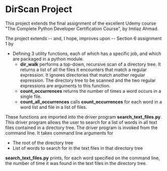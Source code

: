 # DirScan Project

This project extends the final assignment of the excellent Udemy course "The Complete Python Developer Certification Course", by Imtiaz Ahmad.

The project extends -- and, I hope, improves upon -- Section 6 assignment 1 by

* Defining 3 utility functions, each of which has a specific job, and which are packaged in a python module.
  * **dir_walk** performs a top-down, recursive scan of a directory tree. It returns a list of all the files it encounters that match a regular expression.  It ignores directories that match another regular expression.  The directory tree to be scanned and the two regular expressions are arguments to this function.  
  * **count_occurrences** returns the number of times a word occurs in a single file.
  * **count_all_occurrences** calls **count_occurrences** for each word in a word list and file in a list of files.

These functions are imported into the driver program **search_text_files.py**.
This driver program allows the user to search for a list of words in all text files contained in a directory tree.  The driver program is invoked from the command line.  It takes command line arguments for

* The root of the directory tree
* List of words to search for in the text files in that directory tree

**search_text_files.py** prints, for each word specified on the command line, the number of time it was found in the text files in the directory tree.

